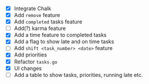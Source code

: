 - [x] Integrate Chalk
- [x] Add `remove` feature
- [x] Add `completed` tasks feature
- [ ] Add(?) karma feature
- [x] Add a time feature to completed tasks
- [x] Add a flag to show late and on time tasks
- [ ] Add `shift <task_number> <date>` feature
- [x] Add priorities
- [x] Refactor `tasks.go`
- [x] UI changes
- [ ] Add a table to show tasks, priorities, running late etc.
